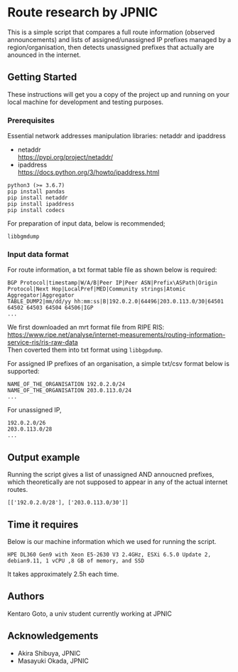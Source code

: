 # Route research by JPNIC
This is a simple script that compares a full route information (observed announcements) and lists of assigned/unassigned IP prefixes managed by a region/organisation, then detects unassigned prefixes that actually are anounced in the internet.

## Getting Started

These instructions will get you a copy of the project up and running on your local machine for development and testing purposes. 

### Prerequisites
Essential network addresses manipulation libraries: netaddr and ipaddress
- netaddr  
https://pypi.org/project/netaddr/
- ipaddress  
https://docs.python.org/3/howto/ipaddress.html

```
python3 (>= 3.6.7)
pip install pandas
pip install netaddr
pip install ipaddress
pip install codecs
```

For preparation of input data, below is recommended;
```
libbgmdump
```

### Input data format
For route information, a txt format table file as shown below is required:
```
BGP Protocol|timestamp|W/A/B|Peer IP|Peer ASN|Prefix\ASPath|Origin Protocol|Next Hop|LocalPref|MED|Community strings|Atomic Aggregator|Aggregator
TABLE_DUMP2|mm/dd/yy hh:mm:ss|B|192.0.2.0|64496|203.0.113.0/30|64501 64502 64503 64504 64506|IGP
...
```
We first downloaded an mrt format file from RIPE RIS: https://www.ripe.net/analyse/internet-measurements/routing-information-service-ris/ris-raw-data  
Then coverted them into txt format using `libbgpdump`.

For assigned IP prefixes of an organisation, a simple txt/csv format below is supported:
```
NAME_OF_THE_ORGANISATION 192.0.2.0/24
NAME_OF_THE_ORGANISATION 203.0.113.0/24
...
```
For unassigned IP, 
```
192.0.2.0/26
203.0.113.0/28
...
```

## Output example

Running the script gives a list of unassigned AND annoucned prefixes, which theoretically are not supposed to appear in any of the actual internet routes.

```
[['192.0.2.0/28'], ['203.0.113.0/30']]
```

## Time it requires
Below is our machine information which we used for running the script.
```
HPE DL360 Gen9 with Xeon E5-2630 V3 2.4GHz, ESXi 6.5.0 Update 2,
debian9.11, 1 vCPU ,8 GB of memory, and SSD
```
It takes approximately 2.5h each time.

## Authors

Kentaro Goto, a univ student currently working at JPNIC

## Acknowledgements

* Akira Shibuya, JPNIC
* Masayuki Okada, JPNIC

